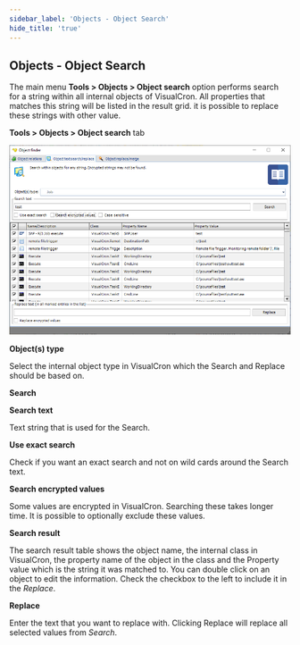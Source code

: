 ```yaml
---
sidebar_label: 'Objects - Object Search'
hide_title: 'true'
---
```


## Objects - Object Search

The main menu **Tools > Objects > Object search** option performs search for a string within all internal objects of VisualCron. All properties that matches this string will be listed in the result grid. it is possible to replace these strings with other value.
 
**Tools > Objects > Object search** tab

![](../../../static/img/objecttextreplace.png)

**Object(s) type**

Select the internal object type in VisualCron which the Search and Replace should be based on.
 
**Search**

**Search text**

Text string that is used for the Search.
 
**Use exact search**

Check if you want an exact search and not on wild cards around the Search text.
 
**Search encrypted values**

Some values are encrypted in VisualCron. Searching these takes longer time. It is possible to optionally exclude these values.
 
**Search result**

The search result table shows the object name, the internal class in VisualCron, the property name of the object in the class and the Property value which is the string it was matched to. You can double click on an object to edit the information. Check the checkbox to the left to include it in the *Replace*.
 
**Replace**

Enter the text that you want to replace with. Clicking Replace will replace all selected values from *Search*.

